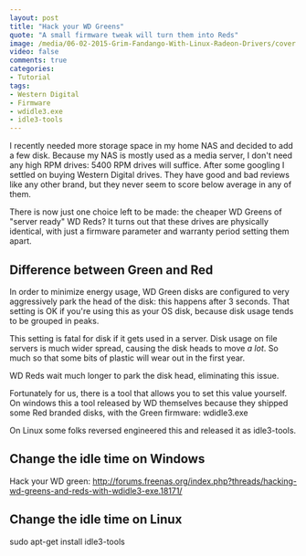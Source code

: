 ```yaml
---
layout: post
title: "Hack your WD Greens"
quote: "A small firmware tweak will turn them into Reds"
image: /media/06-02-2015-Grim-Fandango-With-Linux-Radeon-Drivers/cover.png
video: false
comments: true
categories:
- Tutorial
tags:
- Western Digital
- Firmware
- wdidle3.exe
- idle3-tools
---
```

I recently needed more storage space in my home NAS and decided to add a few disk. Because my NAS is mostly used as a media server, I don't need any high RPM drives: 5400 RPM drives will suffice. After some googling I settled on buying Western Digital drives. They have good and bad reviews like any other brand, but they never seem to score below average in any of them.

There is now just one choice left to be made: the cheaper WD Greens of "server ready" WD Reds?
It turns out that these drives are physically identical, with just a firmware parameter and warranty period setting them apart.

## Difference between Green and Red
In order to minimize energy usage, WD Green disks are configured to very aggressively park the head of the disk: this happens after 3 seconds. That setting is OK if you're using this as your OS disk, because disk usage tends to be grouped in peaks.

This setting is fatal for disk if it gets used in a server. Disk usage on file servers is much wider spread, causing the disk heads to move *a lot*. So much so that some bits of plastic will wear out in the first year.

WD Reds wait much longer to park the disk head, eliminating this issue.

Fortunately for us, there is a tool that allows you to set this value yourself. On windows this a tool released by WD themselves because they shipped some Red branded disks, with the Green firmware: wdidle3.exe

On Linux some folks reversed engineered this and released it as idle3-tools.

## Change the idle time on Windows
Hack your WD green: http://forums.freenas.org/index.php?threads/hacking-wd-greens-and-reds-with-wdidle3-exe.18171/

## Change the idle time on Linux
sudo apt-get install idle3-tools
